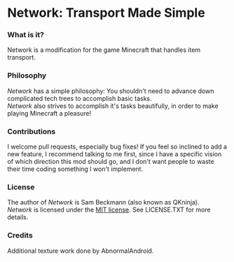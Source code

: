# Network: Transport Made Simple
### What is it?
Network is a modification for the game Minecraft that handles item transport.
### Philosophy
*Network* has a simple philosophy: You shouldn't need to advance down complicated tech trees to accomplish basic tasks.  
*Network* also strives to accomplish it's tasks beautifully, in order to make playing Minecraft a pleasure!
### Contributions
I welcome pull requests, especially bug fixes! If you feel so inclined to add a new feature, I recommend talking to me first, since I have a specific vision of which direction this mod should go, and I don't want people to waste their time coding something I won't implement.
### License
The author of *Network* is Sam Beckmann (also known as QKninja).  
*Network* is licensed under the [MIT license](http://opensource.org/licenses/MIT). See LICENSE.TXT for more details.
### Credits
Additional texture work done by AbnormalAndroid.

